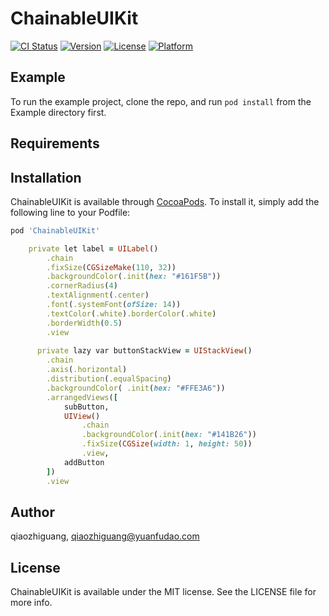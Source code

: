 # ChainableUIKit

[![CI Status](https://img.shields.io/travis/qiaozhiguang/ChainableUIKit.svg?style=flat)](https://travis-ci.org/qiaozhiguang/ChainableUIKit)
[![Version](https://img.shields.io/cocoapods/v/ChainableUIKit.svg?style=flat)](https://cocoapods.org/pods/ChainableUIKit)
[![License](https://img.shields.io/cocoapods/l/ChainableUIKit.svg?style=flat)](https://cocoapods.org/pods/ChainableUIKit)
[![Platform](https://img.shields.io/cocoapods/p/ChainableUIKit.svg?style=flat)](https://cocoapods.org/pods/ChainableUIKit)

## Example

To run the example project, clone the repo, and run `pod install` from the Example directory first.

## Requirements

## Installation

ChainableUIKit is available through [CocoaPods](https://cocoapods.org). To install
it, simply add the following line to your Podfile:

```ruby
pod 'ChainableUIKit'

    private let label = UILabel()
        .chain
        .fixSize(CGSizeMake(110, 32))
        .backgroundColor(.init(hex: "#161F5B"))
        .cornerRadius(4)
        .textAlignment(.center)
        .font(.systemFont(ofSize: 14))
        .textColor(.white).borderColor(.white)
        .borderWidth(0.5)
        .view
        
      private lazy var buttonStackView = UIStackView()
        .chain
        .axis(.horizontal)
        .distribution(.equalSpacing)
        .backgroundColor( .init(hex: "#FFE3A6"))
        .arrangedViews([
            subButton,
            UIView()
                .chain
                .backgroundColor(.init(hex: "#141B26"))
                .fixSize(CGSize(width: 1, height: 50))
                .view,
            addButton
        ])
        .view
```

## Author

qiaozhiguang, qiaozhiguang@yuanfudao.com

## License

ChainableUIKit is available under the MIT license. See the LICENSE file for more info.
